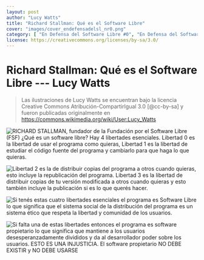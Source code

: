 ```yaml
---
layout: post
author: "Lucy Watts"
title: "Richard Stallman: Qué es el Software Libre"
cover: "images/cover_endefensadelsl_nr0.png"
category: [ "En Defensa del Software Libre #0", "En Defensa del Software Libre #0-1" ]
license: https://creativecommons.org/licenses/by-sa/3.0/
---
```


Richard Stallman: Qué es el Software Libre --- Lucy Watts
=========================================================

> Las ilustraciones de Lucy Watts se encuentran bajo la licencia
> Creative Commons Atribución-CompartirIgual 3.0 [@cc-by-sa] y fueron
> publicadas originalmente en
> <https://commons.wikimedia.org/wiki/User:Lucy_Watts>

![RICHARD STALLMAN, fundador de la Fundación por el Software Libre (FSF)
¿Qué es un software libre?  Hay 4 libertades esenciales. Libertad 0 es
la libertad de usar el programa como quieras, Libertad 1 es la libertad
de estudiar el código fuente del programa y cambiarlo para que haga lo
que quieras.](images/rms-1.png)

![Libertad 2 es la de distribuir copias del programa a otros cuando
quieras, esto incluye la republicación del programa.  Libertad 3 es la
libertad de distribuir copias de tu versión modificada a otros cuando
quieras y esto también incluye la publicación si es lo que querés
hacer.](images/rms-2.png)

![Si tenés estas cuatro libertades esenciales el programa es Software
Libre lo que significa que el sistema social de la distribución del
programa es un sistema ético que respeta la libertad y comunidad de los
usuarios.](images/rms-3.png)

![Si falta una de estas libertades entonces el programa es software
propietario lo que significa que mantiene a los usuarios
desesperanzadamente divididos y da al desarrollador poder sobre los
usuarios. ESTO ES UNA INJUSTICIA. El software propietario NO DEBE
EXISTIR y NO DEBE USARSE](images/rms-4.png)
